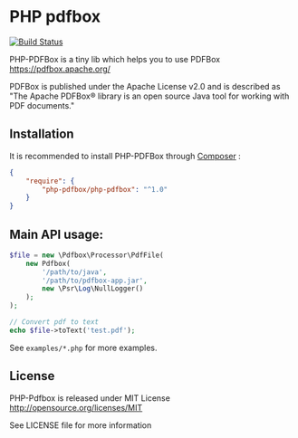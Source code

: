 # PHP pdfbox

[![Build Status](https://secure.travis-ci.org/php-pdfbox/php-pdfbox.png?branch=master)](http://travis-ci.org/php-pdfbox/php-pdfbox)

PHP-PDFBox is a tiny lib which helps you to use PDFBox https://pdfbox.apache.org/

PDFBox is published under the Apache License v2.0 and is described as "The Apache PDFBox® library is an open source Java tool for working with PDF documents."

## Installation

It is recommended to install PHP-PDFBox through
[Composer](http://getcomposer.org) :

```json
{
    "require": {
        "php-pdfbox/php-pdfbox": "^1.0"
    }
}
```

## Main API usage:

```php
$file = new \Pdfbox\Processor\PdfFile(
    new Pdfbox(
        '/path/to/java',
        '/path/to/pdfbox-app.jar',
        new \Psr\Log\NullLogger()
    );
);

// Convert pdf to text
echo $file->toText('test.pdf');
```

See `examples/*.php` for more examples.

## License

PHP-Pdfbox is released under MIT License http://opensource.org/licenses/MIT

See LICENSE file for more information

